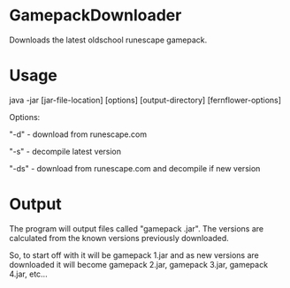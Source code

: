 # GamepackDownloader
Downloads the latest oldschool runescape gamepack.

# Usage
java -jar [jar-file-location] [options] [output-directory] [fernflower-options]

Options:

"-d" - download from runescape.com

"-s" - decompile latest version

"-ds" - download from runescape.com and decompile if new version

# Output
The program will output files called "gamepack <version>.jar". The versions are calculated from the known versions previously downloaded.

So, to start off with it will be gamepack 1.jar and as new versions are downloaded it will become gamepack 2.jar, gamepack 3.jar, gamepack 4.jar, etc...
